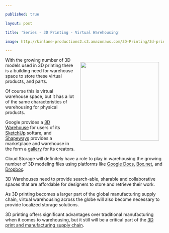 ---
published: true
layout: post
title: 'Series - 3D Printing - Virtual Warehousing'
image: http://kinlane-productions2.s3.amazonaws.com/3D-Printing/3d-printing-warehousing.jpg
---

<p><img style="padding: 15px;" src="https://kinlane-productions2.s3.amazonaws.com/3D-Printing/3d-printing-warehousing.jpg" alt="" width="250" align="right" />With the growing number of 3D models used in 3D printing there is a building need for warehouse space to store these virtual products, and parts.
<p>Of course this is virtual warehouse space, but it has a lot of the same characteristics of warehousing for physical products.
<p>Google provides a <a title="3D Warehouse" href="http://sketchup.google.com/3dwarehouse/">3D Warehouse</a> for users of its <a title="SketchUp" href="http://sketchup.google.com/">SketchUp</a> softare, and <a title="Shapeways" href="http://www.shapeways.com/">Shapeways</a> provides a marketplace and warehouse in the form a <a title="Gallery" href="http://www.shapeways.com/gallery">gallery</a> for its creators.
<p>Cloud Storage will definitely have a role to play in warehousing the growing number of 3D modeling files using platforms like <a title="Google Docs" href="https://docs.google.com">Google Docs</a>, <a title="Box.net" href="http://Box.net">Box.net</a>, and <a title="Dropbox" href="/admin/blog/www.dropbox.com">Dropbox</a>.
<p>3D Warehouses need to provide search-able, sharable and collaborative spaces that are affordable for designers to store and retrieve their work.
<p>As 3D printing becomes a larger part of the global manufacturing supply chain, virtual warehousing across the globe will also become necessary to provide localized storage solutions.
<p>3D printing offers significant advantages over traditional manufacturing when it comes to warehousing, but it still will be a critical part of the <a title="3D print and manufacturing supply chain" href="http://www.kinlane.com/2011/05/3d-printing-and-manufacturing-supply-chain/">3D print and manufacturing supply chain</a>.

